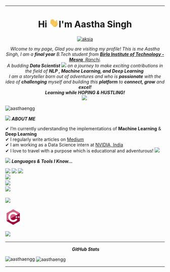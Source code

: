  
</p>
<hr>
<h1 align="center">Hi <img src="https://raw.githubusercontent.com/ABSphreak/ABSphreak/master/gifs/Hi.gif" width="30px">I'm Aastha Singh</h1>
<p align="center">
<a href="https://www.linkedin.com/in/aastha-singh-94a9631a1/" target="blank"><img align="center" src="https://cdn.jsdelivr.net/npm/simple-icons@3.0.1/icons/linkedin.svg" alt="aksia" height="30" width="40" /></a>

</p>
</p>



<p align="center">
  <em>
    Wlcome to my page, Glad you are visiting my profile! This is me Aastha Singh, I am a <b>final year</b> B.Tech student from <a href="https://www.acetamritsar.ac.in/"> <b>Birla Institute of Technology - Mesra</b>, Ranchi</a>. <br>
    A budding <b>Data Scientist </b> <img src="https://github.com/TheDudeThatCode/TheDudeThatCode/blob/master/Assets/Developer.gif" width="30px"> on a journey to make exciting contributions in the field of <b>NLP , Machine Learning, and Deep Learning</b>&nbsp;<br>I am a storyteller born out of adventures and who is <b>passionate</b> with the idea of <b>challenging</b> myself and building this <b>platform</b> to 
    <b>connect, grow</b> and 
    <b>excel!</b><br>
   <b><i>Learning while HOPING & HUSTLING!</i></b>
    </br><img src="https://data.whicdn.com/images/222319615/original.gif" width="200px">&nbsp
  </em> 
  
</p>

<p align="left"> <img src="https://komarev.com/ghpvc/?username=aasthaengga&label=Profile%20views&color=0e75b6&style=flat" alt="aasthaengg" /> </p>

<img src="https://media.giphy.com/media/ObNTw8Uzwy6KQ/giphy.gif" width="30px">&nbsp;***ABOUT ME***

✔ I’m currently understanding the implementations of **Machine Learning** & **Deep Learning**<br>
✔ I regularly write articles on [Medium](https://aastha-eng.medium.com/) <br>
✔ I am working as a Data Science intern at <a href="https://www.halliburton.com"> NVIDIA, India</a></br>
✔ I love to travel with a purpose which is educational and adventurous! <img src="https://media.tenor.com/images/dd9e2d278c1b0ce2f6ec658589fd2a41/tenor.gif" width="30px">&nbsp;

 

<img src="https://media.giphy.com/media/ObNTw8Uzwy6KQ/giphy.gif" width="30px">&nbsp;***Languages & Tools I Know...***
<p align="left">
  
  <code><img height="50" src="https://github.com/uannabi/-/blob/master/resource/python-icon.svg"></code>
  <code><img height="50" src="https://github.com/jmnote/z-icons/blob/master/svg/c.svg"></code>
  <code><img height="50" src="https://www.vectorlogo.zone/logos/pytorch/pytorch-ar21.svg"></code>
  <code> <img height="50" src="https://upload.wikimedia.org/wikipedia/commons/thumb/2/2d/Tensorflow_logo.svg/173px-Tensorflow_logo.svg.png"> </code>
  <code><img height="50" src="https://upload.wikimedia.org/wikipedia/commons/thumb/0/05/Scikit_learn_logo_small.svg/390px-Scikit_learn_logo_small.svg.png"></code>
  <code> <img height="50" src="https://github.com/uannabi/-/blob/master/resource/other/mysql-ar21.svg"> </code>
  <code> <img height="50" src="https://github.com/uannabi/-/blob/master/resource/git.svg"> </code>
  <code> <img height="50" src="https://raw.githubusercontent.com/devicons/devicon/master/icons/cplusplus/cplusplus-original.svg"> </code>
  <code> <img height="50" src="https://cdn.worldvectorlogo.com/logos/tableau-software.svg"> </code>
  <hr>
  <p align="center">
&nbsp;<i><b>GitHub Stats</b></i></p>
<p><img align="left" src="https://github-readme-stats.vercel.app/api/top-langs?username=aasthaengg&show_icons=true&locale=en&layout=compact" alt="aasthaengg" /></p>

<p>&nbsp;<img align="center" src="https://github-readme-stats.vercel.app/api?username=aasthaengg&show_icons=true&locale=en" alt="aasthaengg" width="410" /></p>

<hr>



